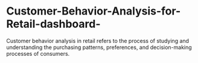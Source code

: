 # Customer-Behavior-Analysis-for-Retail-dashboard-
Customer behavior analysis in retail refers to the process of studying and understanding the purchasing patterns, preferences, and decision-making processes of consumers.
